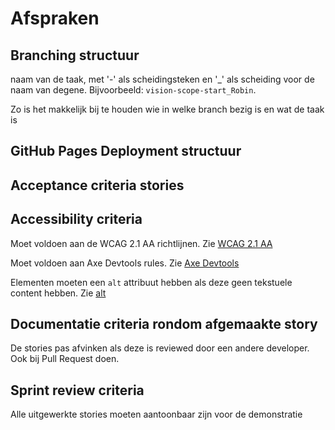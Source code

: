 # Afspraken
## Branching structuur
naam van de taak, met '-' als scheidingsteken en '_' als scheiding voor de naam van degene. Bijvoorbeeld: `vision-scope-start_Robin`.

Zo is het makkelijk bij te houden wie in welke branch bezig is en wat de taak is

## GitHub Pages Deployment structuur
## Acceptance criteria stories

## Accessibility criteria
Moet voldoen aan de WCAG 2.1 AA richtlijnen. Zie [WCAG 2.1 AA](https://www.w3.org/TR/WCAG21/)

Moet voldoen aan Axe Devtools rules. Zie [Axe Devtools](https://www.deque.com/axe/devtools/)

Elementen moeten een `alt` attribuut hebben als deze geen tekstuele content hebben. Zie [alt](https://developer.mozilla.org/en-US/docs/Web/HTML/Element/img#attr-alt)

## Documentatie criteria rondom afgemaakte story
De stories pas afvinken als deze is reviewed door een andere developer. Ook bij Pull Request doen.

## Sprint review criteria
Alle uitgewerkte stories moeten aantoonbaar zijn voor de demonstratie